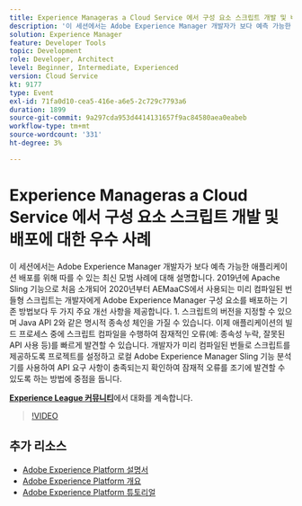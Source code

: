```yaml
---
title: Experience Manageras a Cloud Service 에서 구성 요소 스크립트 개발 및 배포에 대한 우수 사례
description: '이 세션에서는 Adobe Experience Manager 개발자가 보다 예측 가능한 애플리케이션 배포를 위해 따를 수 있는 최신 모범 사례에 대해 설명합니다. 2019년에 Apache Sling 기능으로 도입되고 2020년부터 AEMaaCS에서 사용되는 미리 컴파일된 번들형 스크립트는 개발자에게 Adobe Experience Manager 구성 요소 배포의 기존 방법인 1에 비해 두 가지 주요 개선 사항을 제공합니다. 스크립트의 버전을 지정할 수 있으며 Java API 2와 같은 명시적 종속성 체인을 가질 수 있습니다. 이제 애플리케이션의 빌드 프로세스 중에 스크립트 컴파일을 수행하여 잠재적인 오류(예: 종속성 누락, 잘못된 API 사용 등)를 빠르게 발견할 수 있습니다. 개발자가 미리 컴파일된 번들로 스크립트를 제공하도록 프로젝트를 설정하고 로컬 Adobe Experience Manager Sling 기능 분석기를 사용하여 API 요구 사항이 충족되는지 확인하여 잠재적 오류를 조기에 발견할 수 있도록 하는 방법에 중점을 둡니다.'
solution: Experience Manager
feature: Developer Tools
topic: Development
role: Developer, Architect
level: Beginner, Intermediate, Experienced
version: Cloud Service
kt: 9177
type: Event
exl-id: 71fa0d10-cea5-416e-a6e5-2c729c7793a6
duration: 1899
source-git-commit: 9a297cda953d4414131657f9ac84580aea0eabeb
workflow-type: tm+mt
source-wordcount: '331'
ht-degree: 3%

---
```


# Experience Manageras a Cloud Service 에서 구성 요소 스크립트 개발 및 배포에 대한 우수 사례

이 세션에서는 Adobe Experience Manager 개발자가 보다 예측 가능한 애플리케이션 배포를 위해 따를 수 있는 최신 모범 사례에 대해 설명합니다. 2019년에 Apache Sling 기능으로 처음 소개되어 2020년부터 AEMaaCS에서 사용되는 미리 컴파일된 번들형 스크립트는 개발자에게 Adobe Experience Manager 구성 요소를 배포하는 기존 방법보다 두 가지 주요 개선 사항을 제공합니다. 1. 스크립트의 버전을 지정할 수 있으며 Java API 2와 같은 명시적 종속성 체인을 가질 수 있습니다. 이제 애플리케이션의 빌드 프로세스 중에 스크립트 컴파일을 수행하여 잠재적인 오류(예: 종속성 누락, 잘못된 API 사용 등)를 빠르게 발견할 수 있습니다. 개발자가 미리 컴파일된 번들로 스크립트를 제공하도록 프로젝트를 설정하고 로컬 Adobe Experience Manager Sling 기능 분석기를 사용하여 API 요구 사항이 충족되는지 확인하여 잠재적 오류를 조기에 발견할 수 있도록 하는 방법에 중점을 둡니다.

**[Experience League 커뮤니티](https://adobe.ly/3zJrS0f)**&#x200B;에서 대화를 계속합니다.

>[!VIDEO](https://video.tv.adobe.com/v/337851/?quality=12&learn=on&hidetitle=true)

## 추가 리소스

- [Adobe Experience Platform 설명서](https://experienceleague.adobe.com/docs/experience-platform.html)
- [Adobe Experience Platform 개요](https://experienceleague.adobe.com/docs/experience-platform/landing/home.html?lang=ko)
- [Adobe Experience Platform 튜토리얼](https://experienceleague.adobe.com/docs/platform-learn/tutorials/overview.html?lang=en)
